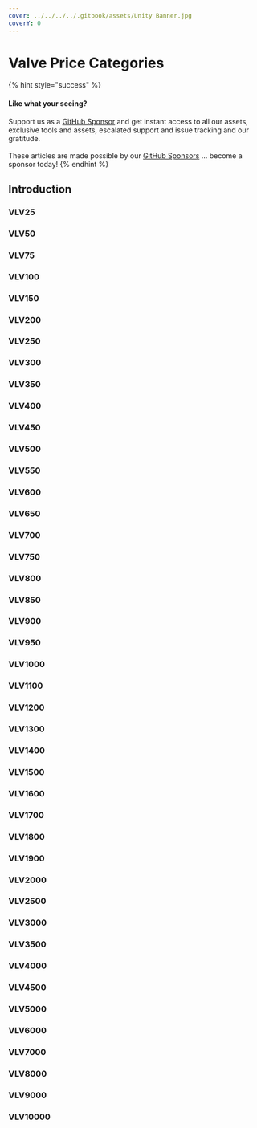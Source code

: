 ```yaml
---
cover: ../../../../.gitbook/assets/Unity Banner.jpg
coverY: 0
---
```


# Valve Price Categories

{% hint style="success" %}
#### Like what your seeing?

Support us as a [GitHub Sponsor](../../../../become-a-sponsor/) and get instant access to all our assets, exclusive tools and assets, escalated support and issue tracking and our gratitude.\
\
These articles are made possible by our [GitHub Sponsors](../../../../become-a-sponsor/) ... become a sponsor today!
{% endhint %}

## Introduction

### VLV25

### VLV50

### VLV75

### VLV100

### VLV150

### VLV200

### VLV250

### VLV300

### VLV350

### VLV400

### VLV450

### VLV500

### VLV550

### VLV600

### VLV650

### VLV700

### VLV750

### VLV800

### VLV850

### VLV900

### VLV950

### VLV1000

### VLV1100

### VLV1200

### VLV1300

### VLV1400

### VLV1500

### VLV1600

### VLV1700

### VLV1800

### VLV1900

### VLV2000

### VLV2500

### VLV3000

### VLV3500

### VLV4000

### VLV4500

### VLV5000

### VLV6000

### VLV7000

### VLV8000

### VLV9000

### VLV10000
